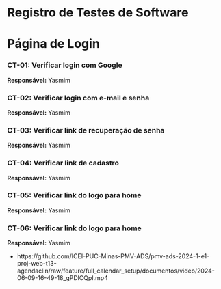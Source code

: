 # Registro de Testes de Software

# Página de Login

### CT-01: Verificar login com Google
**Responsável:** Yasmim

### CT-02: Verificar login com e-mail e senha
**Responsável:** Yasmim

### CT-03: Verificar link de recuperação de senha
**Responsável:** Yasmim

### CT-04: Verificar link de cadastro
**Responsável:** Yasmim

### CT-05: Verificar link do logo para home
**Responsável:** Yasmim

### CT-06: Verificar link do logo para home
**Responsável:** Yasmim

<ul> 
<li>
https://github.com/ICEI-PUC-Minas-PMV-ADS/pmv-ads-2024-1-e1-proj-web-t13-agendaclin/raw/feature/full_calendar_setup/documentos/video/2024-06-09-16-49-18_gPDlCQpI.mp4
</li>
</ul>